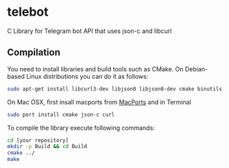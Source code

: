 # telebot
C Library for Telegram bot API that uses json-c and libcurl

## Compilation
You need to install libraries and build tools such as CMake. 
On Debian-based Linux distributions you can do it as follows:
```sh
sudo apt-get install libcurl3-dev libjson0 libjson0-dev cmake binutils make
```
On Mac OSX, first insall macports from [MacPorts](https://www.macports.org/install.php) and in Terminal
```sh
sudo port install cmake json-c curl
```
To compile the library execute following commands:
```sh
cd [your repository]
mkdir -p Build && cd Build
cmake ../
make 
```
